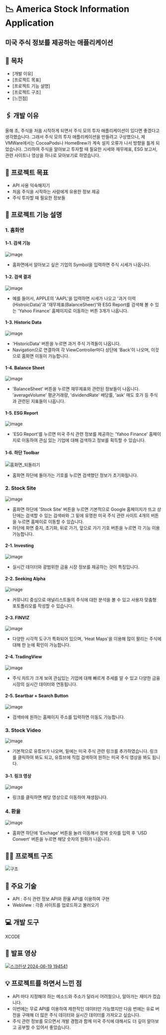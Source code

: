 #  📉 America Stock Information Application
## 미국 주식 정보를 제공하는 애플리케이션

## 📑 목차
- [개발 이유]
- [프로젝트 목표]
- [프로젝트 기능 설명]
- [프로젝트 구조]
- [느낀점]


## 🖇 개발 이유
올해 초, 주식을 처음 시작하게 되면서 주식 모의 투자 애플리케이션이 있다면 좋겠다고 생각했습니다.
그래서 주식 모의 투자 애플리케이션을 만들려고 구상했으나, 제 VMWare에서는 CocoaPods나 HomeBrew가
계속 설치 오류가 나서 방향을 틀게 되었습니다. 그리하여 주식을 알아보고 투자할 때 필요한 시세와 
재무제표, ESG 보고서, 관련 사이트나 영상을 하나로 모아보기로 하였습니다.

## 🔎 프로젝트 목표
- API 사용 익숙해지기
- 처음 주식을 시작하는 사람에게 유용한 정보 제공
- 주식 투자할 때 필요한 정보들

## 📂 프로젝트 기능 설명

### 1. 홈화면
#### 1-1. 검색 기능
![image](https://github.com/songjiyou/StockProject_2/assets/150700768/d77b5ea4-edd9-4dd2-a573-143b67c8147e)
- 홈화면에서 알아보고 싶은 기업의 Symbol을 입력하면 주식 시세가 나옵니다.


#### 1-2. 검색 결과
![image](https://github.com/songjiyou/StockProject_2/assets/150700768/92e37ea5-aafa-458c-b764-946012f3aade)
- 예를 들어서, APPLE의 'AAPL'을 입력하면 시세가 나오고 '과거 이력(HistroicData)'과 '재무제표(BalanceSheer)'와 ESG Report를 검색해 볼 수 있는 'Yahoo Finance' 홈페이지로 이동하는 버튼 3개가 나옵니다.


#### 1-3. Historic Data
![image](https://github.com/songjiyou/StockProject_2/assets/150700768/8d1b8fec-acab-49c3-8fda-731d62bd7303)
- 'HistoricData' 버튼을 누르면 과거 주식 가격들이 나옵니다.
- Navigation으로 연결하여 각 ViewController마다 상단에 'Back'이 나오며, 이것으로 홈화면 이동이 가능합니다.


#### 1-4. Balance Sheet
![image](https://github.com/songjiyou/StockProject_2/assets/150700768/b84381eb-9f5f-4b9f-9b36-56ccb4c4e6f7)
- 'BalanceSheet' 버튼을 누르면 재무제표와 관련된 정보들이 나옵니다. 'averageVolume' 평균거래량, 'dividendRate' 배당률, 'ask' 매도 호가 등 주식과 관련된 지표들이 나옵니다.


#### 1-5. ESG Report
![image](https://github.com/songjiyou/StockProject_2/assets/150700768/9dd8bb75-2d91-47d1-bba9-74b6a372632c)
- 'ESG Report'를 누르면 미국 주식 관련 정보를 제공하는 'Yahoo Finance' 홈페이지로 이동하여 관심 있는 기업에 대해 검색하고 정보를 획득할 수 있습니다.


#### 1-6. 하단 Toolbar
![홈화면_되돌리기](https://github.com/songjiyou/StockProject_2/assets/150700768/6d7461c5-01a5-4966-ac7c-8c32978e1ee0)
- 홈화면 하단에 돌아가는 기호를 누르면 검색했던 정보가 초기화됩니다.


### 2. Stock Site
![image](https://github.com/songjiyou/StockProject_2/assets/150700768/06604235-acf3-4f1a-91e8-470c27a42707)
- 홈화면 하단에 'Stock Site' 버튼을 누르면 기본적으로 Google 홈페이지가 뜨고 상단에는 검색할 수 있는 검색바와 그 밑에 유명한 미국 주식 관련 사이트 4개의 버튼을 누르면 홈페이로 이동할 수 있습니다.
- 하단에 화면 중지, 초기화, 뒤로 가기, 앞으로 가기 기호 버튼을 누르면 각 기능 이용 가능합니다.


#### 2-1. Investing
![image](https://github.com/songjiyou/StockProject_2/assets/150700768/22dd4483-7e39-491d-8d6f-c67a618245bc)
- 실시간 데이터와 광범위한 금융 시장 정보를 제공하는 것이 특징입니다.


#### 2-2. Seeking Alpha
![image](https://github.com/songjiyou/StockProject_2/assets/150700768/6fc07ade-b89a-4c5b-af58-84d5252fe2bb)
- 커뮤니티 중심으로 애널리스트들의 주식에 대한 분석을 볼 수 있고 사용자 맞춤형 포토폴리오를 작성할 수 있습니다.

  
#### 2-3. FINVIZ
![image](https://github.com/songjiyou/StockProject_2/assets/150700768/18decc62-360a-4ca7-82ba-f2968082528d)
- 다양한 시각적 도구가 특화되어 있으며, 'Heat Maps'을 이용해 많이 팔리는 주식에 대해 한 눈에 확인이 가능합니다.


#### 2-4. TradingView
![image](https://github.com/songjiyou/StockProject_2/assets/150700768/92df6f75-82a6-4d5b-a535-608f98cb2f11)
- 주식 차트가 크게 보여 관심있는 기업에 대해 빠르게 추세를 알 수 있고 다양한 금융 시장의 실시간 데이터와 연동됩니다.


#### 2-5. Seartbar + Search Button
![image](https://github.com/songjiyou/StockProject_2/assets/150700768/5342f5f6-f837-4ebf-80ff-5c9ec1e8d7d9)

- 검색바에 원하는 홈페이지 주소를 입력하면 이동도 가능합니다.


### 3. Stock Video
![image](https://github.com/songjiyou/StockProject_2/assets/150700768/08d7d8e3-3798-460e-ba73-1d72b1b0e139)

- 기본적으로 유튜브가 나오며, 밑에는 미국 주식 관련 링크를 추가하였습니다. 링크를 클릭하여 봐도 되고, 유튜브에 직접 검색하여 원하는 미국 주식 영상을 봐도 됩니다.


#### 3-1. 링크 영상
![image](https://github.com/songjiyou/StockProject_2/assets/150700768/7328102c-ee9c-495e-a75f-560a6c9886c0)
- 링크를 클릭하면 해당 영상으로 이동하여 재생됩니다.


### 4. 환율
![image](https://github.com/songjiyou/StockProject_2/assets/150700768/f26b055a-af45-46ec-8f48-d51415868e67)
- 홈화면 하단에 'Exchage' 버튼을 눌러 이동해서 창에 숫자를 입력 후 'USD Convert' 버튼을 누르면 해당 숫자의 원화가 나옵니다.


## ⛓️‍💥 프로젝트 구조
![구조](https://github.com/songjiyou/StockProject_2/assets/150700768/5a7d3be6-2d63-43f2-85f4-a89d8586ca29)


## 🔧 주요 기술
- API : 주식 관련 정보 API와 환율 API를 이용하여 구현
- WebView : 각종 사이트를 업로드하고 불러오기


## 💻 개발 도구
XCODE 


## 🎥 발표 영상
[![스크린샷 2024-06-19 194541](https://github.com/songjiyou/StockProject_2/assets/150700768/c5a68e36-f7d1-4cfb-b4da-4a60fcc3da97)](https://youtu.be/CQGhYMK7sxM)



## 💡 프로젝트를 하면서 느낀 점
- API 마다 지정해야 하는 메소드와 주소가 달라서 어려웠으나, 알아가는 재미가 컸습니다.
- 이번에는 무료 API를 이용하여 제한적인 데이터만 가능했지만 다음 번에는 유료 버전을 구매해 더 많은 주식 데이터와 실시간 데이터를 가져오고 싶습니다.
- 주식 관련 정보를 모으면서 개발 경험과 함께 미국 주식에 대해서도 더 깊이 알아보고 공부할 수 있어서 좋았습니다.


